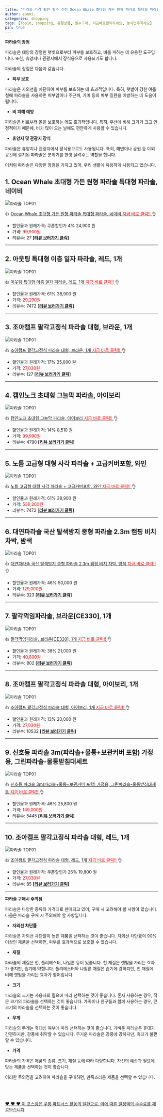 ```yaml
---
title: "파라솔 가격 확인 필수 추천 Ocean Whale 초대형 가든 원형 파라솔 특대형 파라솔, 네이비 비교 장점 구매가이드"
author: eunmi.
categories: shopping
tags: [Top10, shopping, 유행상품, 필수구매, 지금바로클릭하세요, 놓치면후회해요]
pin: true
---
```

**파라솔의 장점**

파라솔은 태양의 강렬한 햇빛으로부터 피부를 보호하고, 비를 피하는 데 유용한 도구입니다. 또한, 휴양지나 관광지에서 장식용으로 사용되기도 합니다.

파라솔의 장점은 다음과 같습니다.

* **피부 보호**

파라솔은 자외선을 차단하여 피부를 보호하는 데 효과적입니다. 특히, 햇볕이 강한 여름철에 파라솔을 사용하면 피부암이나 주근깨, 기미 등의 피부 질환을 예방하는 데 도움이 됩니다.

* **비 피해 예방**

파라솔은 비로부터 몸을 보호하는 데도 효과적입니다. 특히, 우산에 비해 크기가 크고 안정적이기 때문에, 비가 많이 오는 날에도 편안하게 사용할 수 있습니다.

* **휴양지 및 관광지 장식**

파라솔은 휴양지나 관광지에서 장식용으로도 사용됩니다. 특히, 해변이나 공원 등 야외 공간에 설치된 파라솔은 분위기를 한껏 살려주는 역할을 합니다.

이처럼 파라솔은 다양한 장점을 가지고 있어, 우리 생활에 유용하게 사용되고 있습니다.

   

## 1. Ocean Whale 초대형 가든 원형 파라솔 특대형 파라솔, 네이비

![파라솔 TOP01](https://thumbnail6.coupangcdn.com/thumbnails/remote/230x230ex/image/vendor_inventory/bacf/afcd5c2e09c6264de56faf7dd58ff65ad3fb694481f339e6cccf5dbd1cf9.jpg)


👍 [Ocean Whale 초대형 가든 원형 파라솔 특대형 파라솔, 네이비 <font color=red> 지금 바로 클릭!! </font> ](https://link.coupang.com/re/AFFSDP?lptag=AF3617701&subid=GithubCoopas&pageKey=6585998633&traceid=V0-153&itemId=14840648893&vendorItemId=84980543350) 👌 


- 할인율과 원래가격: 쿠폰할인가 4%  24,900   원
- 가격: <span style='color:red'>99,900원</span>
- 리뷰수: 27  [**[리뷰 보러가기 클릭]**](https://link.coupang.com/re/AFFSDP?lptag=AF3617701&subid=GithubCoopas&pageKey=6585998633&traceid=V0-153&itemId=14840648893&vendorItemId=84980543350)

---


   

## 2. 아웃팅 특대형 이층 일자 파라솔, 레드, 1개

![파라솔 TOP01](https://thumbnail10.coupangcdn.com/thumbnails/remote/230x230ex/image/retail/images/2976190776167327-70800b04-a200-41d3-94d0-be41f00927fe.jpg)


👍 [아웃팅 특대형 이층 일자 파라솔, 레드, 1개 <font color=red> 지금 바로 클릭!! </font> ](https://link.coupang.com/re/AFFSDP?lptag=AF3617701&subid=GithubCoopas&pageKey=98255702&traceid=V0-153&itemId=301427423&vendorItemId=3742298047) 👌 


- 할인율과 원래가격: 61%  38,900   원
- 가격: <span style='color:red'>29,290원</span>
- 리뷰수: 7472  [**[리뷰 보러가기 클릭]**](https://link.coupang.com/re/AFFSDP?lptag=AF3617701&subid=GithubCoopas&pageKey=98255702&traceid=V0-153&itemId=301427423&vendorItemId=3742298047)

---


   

## 3. 조아캠프 팔각고정식 파라솔 대형, 브라운, 1개

![파라솔 TOP01](https://thumbnail8.coupangcdn.com/thumbnails/remote/230x230ex/image/retail/images/3822131866428954-5e4b86ea-0c7a-4732-a717-07671a0b86aa.jpg)


👍 [조아캠프 팔각고정식 파라솔 대형, 브라운, 1개 <font color=red> 지금 바로 클릭!! </font> ](https://link.coupang.com/re/AFFSDP?lptag=AF3617701&subid=GithubCoopas&pageKey=6490197636&traceid=V0-153&itemId=14244885330&vendorItemId=3576928891) 👌 


- 할인율과 원래가격: 17%  35,000   원
- 가격: <span style='color:red'>27,030원</span>
- 리뷰수: 127  [**[리뷰 보러가기 클릭]**](https://link.coupang.com/re/AFFSDP?lptag=AF3617701&subid=GithubCoopas&pageKey=6490197636&traceid=V0-153&itemId=14244885330&vendorItemId=3576928891)

---


   

## 4. 캠인노크 초대형 그늘막 파라솔, 아이보리

![파라솔 TOP01](https://thumbnail7.coupangcdn.com/thumbnails/remote/230x230ex/image/retail/images/2023/05/17/9/0/b70c50dc-7097-42f0-907d-981b849b462e.jpg)


👍 [캠인노크 초대형 그늘막 파라솔, 아이보리 <font color=red> 지금 바로 클릭!! </font> ](https://link.coupang.com/re/AFFSDP?lptag=AF3617701&subid=GithubCoopas&pageKey=7339550896&traceid=V0-153&itemId=18861140705&vendorItemId=85990146809) 👌 


- 할인율과 원래가격: 14%  8,510   원
- 가격: <span style='color:red'>99,990원</span>
- 리뷰수: 4790  [**[리뷰 보러가기 클릭]**](https://link.coupang.com/re/AFFSDP?lptag=AF3617701&subid=GithubCoopas&pageKey=7339550896&traceid=V0-153&itemId=18861140705&vendorItemId=85990146809)

---


   

## 5. 노틈 고급형 대형 사각 파라솔 + 고급커버포함, 와인

![파라솔 TOP01](https://thumbnail9.coupangcdn.com/thumbnails/remote/230x230ex/image/vendor_inventory/52b8/4e475bfea4675e6f706136d8d839bd6373ebcf82ee53292d142fbb849ecc.jpg)


👍 [노틈 고급형 대형 사각 파라솔 + 고급커버포함, 와인 <font color=red> 지금 바로 클릭!! </font> ](https://link.coupang.com/re/AFFSDP?lptag=AF3617701&subid=GithubCoopas&pageKey=7230201079&traceid=V0-153&itemId=18344408425&vendorItemId=81244905046) 👌 


- 할인율과 원래가격: 61%  38,900   원
- 가격: <span style='color:red'>539,200원</span>
- 리뷰수: 7472  [**[리뷰 보러가기 클릭]**](https://link.coupang.com/re/AFFSDP?lptag=AF3617701&subid=GithubCoopas&pageKey=7230201079&traceid=V0-153&itemId=18344408425&vendorItemId=81244905046)

---


   

## 6. 대연파라솔 국산 탈색방지 중형 파라솔 2.3m 캠핑 비치 차박, 밤색

![파라솔 TOP01](https://thumbnail10.coupangcdn.com/thumbnails/remote/230x230ex/image/vendor_inventory/8191/3ee84e982e60536d4896ac2abb45373b073961bfcc776025099e3a4a393a.png)


👍 [대연파라솔 국산 탈색방지 중형 파라솔 2.3m 캠핑 비치 차박, 밤색 <font color=red> 지금 바로 클릭!! </font> ](https://link.coupang.com/re/AFFSDP?lptag=AF3617701&subid=GithubCoopas&pageKey=7150072384&traceid=V0-153&itemId=17973975872&vendorItemId=85131069223) 👌 


- 할인율과 원래가격: 46%  50,000   원
- 가격: <span style='color:red'>129,000원</span>
- 리뷰수: 323  [**[리뷰 보러가기 클릭]**](https://link.coupang.com/re/AFFSDP?lptag=AF3617701&subid=GithubCoopas&pageKey=7150072384&traceid=V0-153&itemId=17973975872&vendorItemId=85131069223)

---


   

## 7. 팔각꺽임파라솔, 브라운[CE330], 1개

![파라솔 TOP01](https://thumbnail10.coupangcdn.com/thumbnails/remote/230x230ex/image/retail/images/2200200411566292-b00d5744-9d30-4d37-83c1-e6678c798807.jpg)


👍 [팔각꺽임파라솔, 브라운[CE330], 1개 <font color=red> 지금 바로 클릭!! </font> ](https://link.coupang.com/re/AFFSDP?lptag=AF3617701&subid=GithubCoopas&pageKey=70423406&traceid=V0-153&itemId=235418412&vendorItemId=3576928852) 👌 


- 할인율과 원래가격: 38%  21,000   원
- 가격: <span style='color:red'>40,800원</span>
- 리뷰수: 802  [**[리뷰 보러가기 클릭]**](https://link.coupang.com/re/AFFSDP?lptag=AF3617701&subid=GithubCoopas&pageKey=70423406&traceid=V0-153&itemId=235418412&vendorItemId=3576928852)

---


   

## 8. 조아캠프 팔각고정식 파라솔 대형, 아이보리, 1개

![파라솔 TOP01](https://thumbnail9.coupangcdn.com/thumbnails/remote/230x230ex/image/retail/images/1707341849803218-c84abee2-489b-4cf8-af4d-e173f02b5527.jpg)


👍 [조아캠프 팔각고정식 파라솔 대형, 아이보리, 1개 <font color=red> 지금 바로 클릭!! </font> ](https://link.coupang.com/re/AFFSDP?lptag=AF3617701&subid=GithubCoopas&pageKey=70423416&traceid=V0-153&itemId=235418445&vendorItemId=3576928881) 👌 


- 할인율과 원래가격: 13%  20,000   원
- 가격: <span style='color:red'>27,030원</span>
- 리뷰수: 10532  [**[리뷰 보러가기 클릭]**](https://link.coupang.com/re/AFFSDP?lptag=AF3617701&subid=GithubCoopas&pageKey=70423416&traceid=V0-153&itemId=235418445&vendorItemId=3576928881)

---


   

## 9. 신호등 파라솔 3m(파라솔+물통+보관커버 포함) 가정용, 그린파라솔-물통받침대세트

![파라솔 TOP01](https://thumbnail10.coupangcdn.com/thumbnails/remote/230x230ex/image/vendor_inventory/e4a6/b8f2d6ff5d952f268454a6968b2cf43774c7872ae3efdad7f724989a56ff.jpg)


👍 [신호등 파라솔 3m(파라솔+물통+보관커버 포함) 가정용, 그린파라솔-물통받침대세트 <font color=red> 지금 바로 클릭!! </font> ](https://link.coupang.com/re/AFFSDP?lptag=AF3617701&subid=GithubCoopas&pageKey=7683923113&traceid=V0-153&itemId=20530236147&vendorItemId=85801771614) 👌 


- 할인율과 원래가격: 46%  25,800   원
- 가격: <span style='color:red'>149,000원</span>
- 리뷰수: 5445  [**[리뷰 보러가기 클릭]**](https://link.coupang.com/re/AFFSDP?lptag=AF3617701&subid=GithubCoopas&pageKey=7683923113&traceid=V0-153&itemId=20530236147&vendorItemId=85801771614)

---


   

## 10. 조아캠프 팔각고정식 파라솔 대형, 레드, 1개

![파라솔 TOP01](https://thumbnail6.coupangcdn.com/thumbnails/remote/230x230ex/image/retail/images/4161376905383421-9f845866-e869-4552-85d2-7764023f7ccc.jpg)


👍 [조아캠프 팔각고정식 파라솔 대형, 레드, 1개 <font color=red> 지금 바로 클릭!! </font> ](https://link.coupang.com/re/AFFSDP?lptag=AF3617701&subid=GithubCoopas&pageKey=70423432&traceid=V0-153&itemId=235418488&vendorItemId=3576928895) 👌 


- 할인율과 원래가격: 쿠폰할인가 25%  19,800   원
- 가격: <span style='color:red'>27,030원</span>
- 리뷰수: 85  [**[리뷰 보러가기 클릭]**](https://link.coupang.com/re/AFFSDP?lptag=AF3617701&subid=GithubCoopas&pageKey=70423432&traceid=V0-153&itemId=235418488&vendorItemId=3576928895)

---
**파라솔 구매시 주의점**

파라솔은 다양한 종류와 가격대로 판매되고 있어, 구매 시 고려해야 할 사항이 많습니다. 다음은 파라솔 구매 시 주의해야 할 사항입니다.

* **자외선 차단률**

파라솔은 자외선 차단률이 높은 제품을 선택하는 것이 좋습니다. 자외선 차단률이 90% 이상인 제품을 선택하면, 피부를 효과적으로 보호할 수 있습니다.

* **재질**

파라솔의 재질은 천, 폴리에스터, 나일론 등이 있습니다. 천 재질은 햇빛을 가리는 효과가 좋지만, 습기에 약합니다. 폴리에스터와 나일론 재질은 습기에 강하지만, 천 재질에 비해 햇빛을 가리는 효과가 떨어집니다.

* **크기**

파라솔의 크기는 사용자의 필요에 따라 선택하는 것이 좋습니다. 혼자 사용하는 경우, 작은 크기의 파라솔을 선택하는 것이 좋습니다. 가족이나 친구들과 함께 사용하는 경우, 큰 크기의 파라솔을 선택하는 것이 좋습니다.

* **무게**

파라솔의 무게는 휴대성 여부에 따라 선택하는 것이 좋습니다. 가벼운 파라솔은 휴대가 간편하지만, 강풍에 취약할 수 있습니다. 무거운 파라솔은 강풍에 강하지만, 휴대가 불편할 수 있습니다.

* **가격**

파라솔의 가격은 제품의 종류, 크기, 재질 등에 따라 다양합니다. 자신의 예산과 필요에 맞는 제품을 선택하는 것이 좋습니다.

이러한 주의점을 고려하여 파라솔을 구매하면, 만족스러운 제품을 선택할 수 있습니다.<br><br><br><br><br> [ ❤ ❤ ❤ 이 포스팅은 쿠팡 파트너스 활동의 일환으로, 이에 따른 일정액의 수수료를 제공받습니다](https://link.coupang.com/a/bcEFyh)